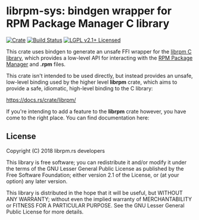 # librpm-sys: bindgen wrapper for RPM Package Manager C library

[![Crate][crate-image]][crate-link]
[![Build Status][build-image]][build-link]
[![LGPL v2.1+ Licensed][license-image]][license-link]

[crate-image]: https://img.shields.io/crates/v/librpm-sys.svg
[crate-link]: https://crates.io/crates/librpm-sys
[build-image]: https://circleci.com/gh/iqlusion-io/crates.svg?style=shield
[build-link]: https://circleci.com/gh/iqlusion-io/crates
[license-image]: https://img.shields.io/badge/license-LGPLv2.1+-blue.svg
[license-link]: https://github.com/iqlusion-io/crates/blob/master/LICENSE

This crate uses bindgen to generate an unsafe FFI wrapper for the
[librpm C library], which provides a low-level API for interacting with the
[RPM Package Manager] and **.rpm** files.

This crate isn't intended to be used directly, but instead provides an unsafe,
low-level binding used by the higher level **librpm** crate, which aims to
provide a safe, idiomatic, high-level binding to the C library:

https://docs.rs/crate/librpm/

If you're intending to add a feature to the **librpm** crate however, you have
come to the right place. You can find documentation here:

[Documentation]: https://librpm.rs/librpm-sys/

[librpm C library]: http://ftp.rpm.org/api/4.14.0/
[RPM Package Manager]: http://rpm.org/

## License

Copyright (C) 2018 librpm.rs developers

This library is free software; you can redistribute it and/or modify it under
the terms of the GNU Lesser General Public License as published by the Free
Software Foundation; either version 2.1 of the License, or (at your option) any
later version.

This library is distributed in the hope that it will be useful, but WITHOUT ANY
WARRANTY; without even the implied warranty of MERCHANTABILITY or FITNESS FOR A
PARTICULAR PURPOSE. See the GNU Lesser General Public License for more details.